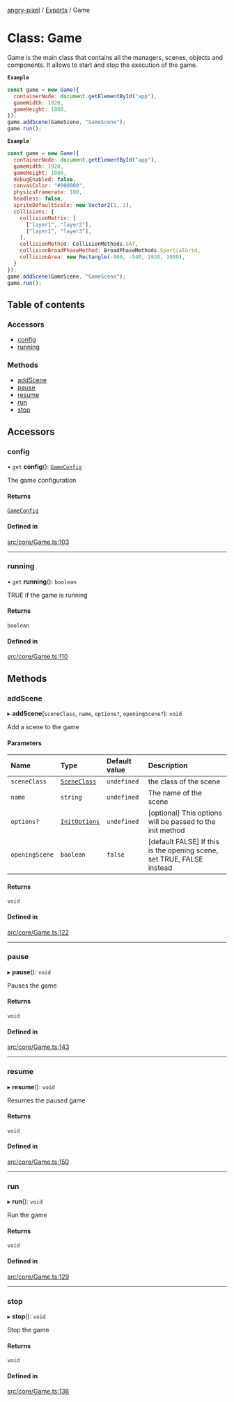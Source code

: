 [angry-pixel](../README.md) / [Exports](../modules.md) / Game

# Class: Game

Game is the main class that contains all the managers, scenes, objects and components. It allows to start and stop the execution of the game.

**`Example`**

```js
const game = new Game({
  containerNode: document.getElementById("app"),
  gameWidth: 1920,
  gameHeight: 1080,
});
game.addScene(GameScene, "GameScene");
game.run();
```

**`Example`**

```js
const game = new Game({
  containerNode: document.getElementById("app"),
  gameWidth: 1920,
  gameHeight: 1080,
  debugEnabled: false,
  canvasColor: "#000000",
  physicsFramerate: 180,
  headless: false,
  spriteDefaultScale: new Vector2(1, 1),
  collisions: {
    collisionMatrix: [
      ["layer1", "layer2"],
      ["layer1", "layer3"],
    ],
    collisionMethod: CollisionMethods.SAT,
    collisionBroadPhaseMethod: BroadPhaseMethods.SpartialGrid,
    collisionArea: new Rectangle(-960, -540, 1920, 1080),
  }
});
game.addScene(GameScene, "GameScene");
game.run();
```

## Table of contents

### Accessors

- [config](Game.md#config)
- [running](Game.md#running)

### Methods

- [addScene](Game.md#addscene)
- [pause](Game.md#pause)
- [resume](Game.md#resume)
- [run](Game.md#run)
- [stop](Game.md#stop)

## Accessors

### config

• `get` **config**(): [`GameConfig`](../interfaces/GameConfig.md)

The game configuration

#### Returns

[`GameConfig`](../interfaces/GameConfig.md)

#### Defined in

[src/core/Game.ts:103](https://github.com/angry-pixel-studio/angry-pixel-engine/blob/8704b49/src/core/Game.ts#L103)

___

### running

• `get` **running**(): `boolean`

TRUE if the game is running

#### Returns

`boolean`

#### Defined in

[src/core/Game.ts:110](https://github.com/angry-pixel-studio/angry-pixel-engine/blob/8704b49/src/core/Game.ts#L110)

## Methods

### addScene

▸ **addScene**(`sceneClass`, `name`, `options?`, `openingScene?`): `void`

Add a scene to the game

#### Parameters

| Name | Type | Default value | Description |
| :------ | :------ | :------ | :------ |
| `sceneClass` | [`SceneClass`](../modules.md#sceneclass) | `undefined` | the class of the scene |
| `name` | `string` | `undefined` | The name of the scene |
| `options?` | [`InitOptions`](../interfaces/InitOptions.md) | `undefined` | [optional] This options will be passed to the init method |
| `openingScene` | `boolean` | `false` | [default FALSE] If this is the opening scene, set TRUE, FALSE instead |

#### Returns

`void`

#### Defined in

[src/core/Game.ts:122](https://github.com/angry-pixel-studio/angry-pixel-engine/blob/8704b49/src/core/Game.ts#L122)

___

### pause

▸ **pause**(): `void`

Pauses the game

#### Returns

`void`

#### Defined in

[src/core/Game.ts:143](https://github.com/angry-pixel-studio/angry-pixel-engine/blob/8704b49/src/core/Game.ts#L143)

___

### resume

▸ **resume**(): `void`

Resumes the paused game

#### Returns

`void`

#### Defined in

[src/core/Game.ts:150](https://github.com/angry-pixel-studio/angry-pixel-engine/blob/8704b49/src/core/Game.ts#L150)

___

### run

▸ **run**(): `void`

Run the game

#### Returns

`void`

#### Defined in

[src/core/Game.ts:129](https://github.com/angry-pixel-studio/angry-pixel-engine/blob/8704b49/src/core/Game.ts#L129)

___

### stop

▸ **stop**(): `void`

Stop the game

#### Returns

`void`

#### Defined in

[src/core/Game.ts:136](https://github.com/angry-pixel-studio/angry-pixel-engine/blob/8704b49/src/core/Game.ts#L136)
